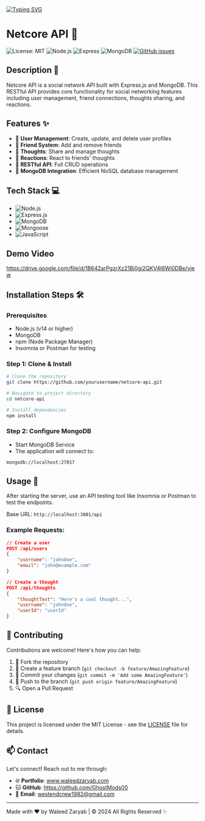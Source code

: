 [![Typing SVG](https://readme-typing-svg.herokuapp.com?font=Jersey+10&size=25&pause=1000&color=15F78B&center=true&width=435&lines=Welcome+to+Netcore+;A++Social++Network+API)](https://git.io/typing-svg)

# Netcore API 🚀

![License: MIT](https://img.shields.io/badge/License-MIT-yellow.svg)
![Node.js](https://img.shields.io/badge/Node.js-v18.0.0-green.svg)
![Express](https://img.shields.io/badge/Express-v4.18.2-blue.svg)
![MongoDB](https://img.shields.io/badge/MongoDB-v5.0-green.svg)
[![GitHub issues](https://img.shields.io/github/issues/GhostMods00/NetcoreAPI)](https://github.com/GhostMods00/NetcoreAPI/issues)

## Description 📝

Netcore API is a social network API built with Express.js and MongoDB. This RESTful API provides core functionality for social networking features including user management, friend connections, thoughts sharing, and reactions.


## Features ✨

- 👤 **User Management**: Create, update, and delete user profiles
- 🤝 **Friend System**: Add and remove friends
- 💭 **Thoughts**: Share and manage thoughts
- 🔄 **Reactions**: React to friends' thoughts
- 📱 **RESTful API**: Full CRUD operations
- 🎯 **MongoDB Integration**: Efficient NoSQL database management

## Tech Stack 💻

- ![Node.js](https://img.shields.io/badge/Node.js-339933?style=for-the-badge&logo=nodedotjs&logoColor=white)
- ![Express.js](https://img.shields.io/badge/Express.js-000000?style=for-the-badge&logo=express&logoColor=white)
- ![MongoDB](https://img.shields.io/badge/MongoDB-4EA94B?style=for-the-badge&logo=mongodb&logoColor=white)
- ![Mongoose](https://img.shields.io/badge/Mongoose-880000?style=for-the-badge&logoColor=white)
- ![JavaScript](https://img.shields.io/badge/JavaScript-F7DF1E?style=for-the-badge&logo=javascript&logoColor=black)

## Demo Video
https://drive.google.com/file/d/1B642arPgzrXz21Bi0gi2QKV4I6Wi0DBe/view

## Installation Steps 🛠️

### Prerequisites
- Node.js (v14 or higher)
- MongoDB
- npm (Node Package Manager)
- Insomnia or Postman for testing

### Step 1: Clone & Install
```bash
# Clone the repository
git clone https://github.com/yourusername/netcore-api.git

# Navigate to project directory
cd netcore-api

# Install dependencies
npm install
```
### Step 2: Configure MongoDB

- Start MongoDB Service
- The application will connect to:
```bash
mongodb://localhost:27017
```
## Usage 🔨

After starting the server, use an API testing tool like Insomnia or Postman to test the endpoints.

Base URL: `http://localhost:3001/api`

### Example Requests:

```json
// Create a user
POST /api/users
{
    "username": "johndoe",
    "email": "john@example.com"
}

// Create a thought
POST /api/thoughts
{
    "thoughtText": "Here's a cool thought...",
    "username": "johndoe",
    "userId": "userId"
}
```
## 👥 Contributing

Contributions are welcome! Here's how you can help:

1. 🍴 Fork the repository
2. 🌱 Create a feature branch (`git checkout -b feature/AmazingFeature`)
3. 💫 Commit your changes (`git commit -m 'Add some AmazingFeature'`)
4. 🚀 Push to the branch (`git push origin feature/AmazingFeature`)
5. 🔍 Open a Pull Request

## 📄 License

This project is licensed under the MIT License - see the [LICENSE](LICENSE) file for details.

## 📫 Contact

Let's connect! Reach out to me through:

- 🌐 **Portfolio**: www.waleedzaryab.com
- 🐱 **GitHub**: https://github.com/GhostMods00
- 📧 **Email**: westendcrew1982@gmail.com

---

Made with ❤️ by Waleed Zaryab | © 2024 All Rights Reserved ✨
